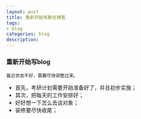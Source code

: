 ```yaml
---
layout: post
title: 重新开始写静态博客
tags:
- blog
categories: blog
description: 
---
```

### 重新开始写blog

    最近状态不好，需要尽快调整过来。
    
- 首先，考研计划需要开始准备好了，并且初步实施；
- 其次，把每天的工作安排好；
- 好好想一下怎么去谈对象；
- 装修要尽快收尾；
    